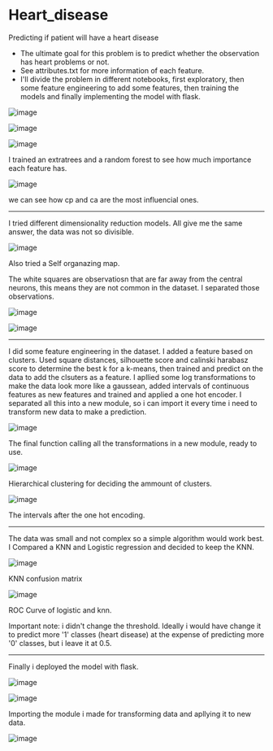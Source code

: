 # Heart_disease
Predicting if patient will have a heart disease

- The ultimate goal for this problem is to predict whether the observation has heart problems or not.
- See attributes.txt for more information of each feature.
- I'll divide the problem in different notebooks, first exploratory, then some feature engineering to add some features, then training the models and finally implementing the model with flask.


![image](https://user-images.githubusercontent.com/70241561/118749889-c651ec80-b834-11eb-9e95-94ceec075124.png)

![image](https://user-images.githubusercontent.com/70241561/118749898-cbaf3700-b834-11eb-9ff2-2b67982d322a.png)

![image](https://user-images.githubusercontent.com/70241561/118749926-d8338f80-b834-11eb-8da8-cf21467fb0d1.png)


I trained an extratrees and a random forest to see how much importance each feature has.

![image](https://user-images.githubusercontent.com/70241561/118749981-f13c4080-b834-11eb-8a82-7497c15c7473.png)


we can see how cp and ca are the most influencial ones.

----------------------------

I tried different dimensionality reduction models. All give me the same answer, the data was not so divisible.

![image](https://user-images.githubusercontent.com/70241561/118750088-1af56780-b835-11eb-898f-b079f75164da.png)



Also tried a Self organazing map.

The white squares are observatiosn that are far away from the central neurons, this means they are not common in the dataset. I separated those observations.

![image](https://user-images.githubusercontent.com/70241561/118750148-3fe9da80-b835-11eb-8441-22ac6f42732f.png)

![image](https://user-images.githubusercontent.com/70241561/118750157-44ae8e80-b835-11eb-9877-9802f851e381.png)


---------------------------------------------

I did some feature engineering in the dataset. I added a feature based on clusters. Used square distances, silhouette score and calinski harabasz score to determine
the best k for a k-means, then trained and predict on the data to add the clsuters as a feature. I apllied some log transformations to make the data look more like a 
gaussean,  added intervals of continuous features as new features and trained and applied a one hot encoder. I separated all this into a new module, so i can import it
every time i need to transform new data to make a prediction.

![image](https://user-images.githubusercontent.com/70241561/118750628-27c68b00-b836-11eb-8374-b7343644489c.png)

The final function calling all the transformations in a new module, ready to use.

![image](https://user-images.githubusercontent.com/70241561/118750679-3c0a8800-b836-11eb-9f31-daddbd3fda3a.png)

Hierarchical clustering for deciding the ammount of clusters.

![image](https://user-images.githubusercontent.com/70241561/118750722-57759300-b836-11eb-8d6a-9494f8c23414.png)

The intervals after the one hot encoding.

--------------------------------------

The data was small and not complex so a simple algorithm would work best. I Compared a KNN and Logistic regression and decided to keep the KNN.

![image](https://user-images.githubusercontent.com/70241561/118750827-9ad00180-b836-11eb-9983-99e5f3f8b21e.png)

KNN confusion matrix

![image](https://user-images.githubusercontent.com/70241561/118750864-ae7b6800-b836-11eb-9f21-71dc27491b00.png)


ROC Curve of logistic and knn.


Important note: i didn't change the threshold. Ideally i would have change it to predict more '1' classes (heart disease) at the expense of predicting more '0' classes,
but i leave it at 0.5.

-------------------------------------------------------

Finally i deployed the model with flask.

![image](https://user-images.githubusercontent.com/70241561/118751041-04e8a680-b837-11eb-8bef-80c11039052c.png)

![image](https://user-images.githubusercontent.com/70241561/118751059-0ade8780-b837-11eb-9db8-1352f16ea5fd.png)

Importing the module i made for transforming data and apllying it to new data.

![image](https://user-images.githubusercontent.com/70241561/118751093-1af66700-b837-11eb-80da-2eb0d545be89.png)












